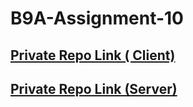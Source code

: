 # B9A-Assignment-10

## [ Private Repo Link ( Client)](https://classroom.github.com/a/BBJEe3MV)

## [ Private Repo Link (Server) ](https://classroom.github.com/a/yyMxUX7W)
